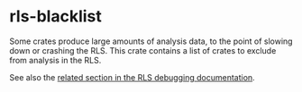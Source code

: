 # rls-blacklist

Some crates produce large amounts of analysis data, to the point of slowing
down or crashing the RLS. This crate contains a list of crates to exclude from
analysis in the RLS.

See also the [related section in the RLS debugging documentation][debug].

[debug]: https://github.com/rust-lang-nursery/rls/blob/master/debugging.md#crates-with-large-data-files
